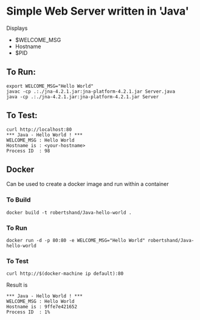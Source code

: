 # Simple Web Server written in 'Java' 
Displays 
 * $WELCOME_MSG
 * Hostname
 * $PID

## To Run:

```
export WELCOME_MSG="Hello World"
javac -cp .:./jna-4.2.1.jar:jna-platform-4.2.1.jar Server.java
java -cp .:./jna-4.2.1.jar:jna-platform-4.2.1.jar Server
```

## To Test:

```
curl http://localhost:80
*** Java - Hello World ! ***
WELCOME_MSG : Hello World
Hostname is : <your-hostname>
Process ID  : 98
```

## Docker

Can be used to create a docker image and run within a container

### To Build
```
docker build -t robertshand/Java-hello-world .
```

### To Run
```
docker run -d -p 80:80 -e WELCOME_MSG="Hello World" robertshand/Java-hello-world
```

### To Test
```
curl http://$(docker-machine ip default):80
```

Result is

```
*** Java - Hello World ! ***
WELCOME_MSG : Hello World
Hostname is : 9ffe7e421652
Process ID  : 1%
```